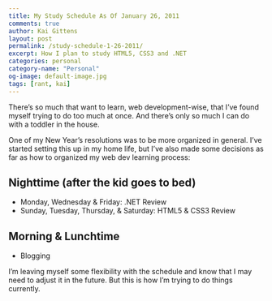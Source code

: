 ```yaml
---
title: My Study Schedule As Of January 26, 2011
comments: true
author: Kai Gittens
layout: post
permalink: /study-schedule-1-26-2011/
excerpt: How I plan to study HTML5, CSS3 and .NET
categories: personal
category-name: "Personal"
og-image: default-image.jpg
tags: [rant, kai]
---
```

There’s so much that want to learn, web development-wise, that I’ve found myself trying to do too much at once. And there’s only so much I can do with a toddler in the house.

One of my New Year’s resolutions was to be more organized in general. I’ve started setting this up in my home life, but I’ve also made some decisions as far as how to organized my web dev learning process:

## Nighttime (after the kid goes to bed)

*   Monday, Wednesday & Friday: .NET Review
*   Sunday, Tuesday, Thursday, & Saturday: HTML5 & CSS3 Review

## Morning & Lunchtime

*   Blogging

I’m leaving myself some flexibility with the schedule and know that I may need to adjust it in the future. But this is how I’m trying to do things currently.